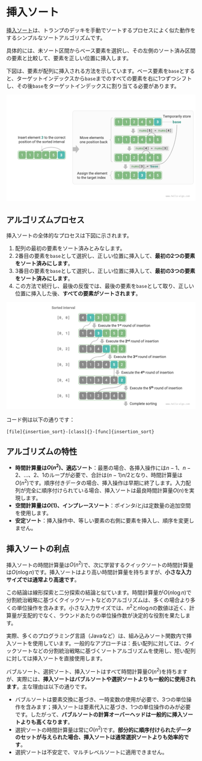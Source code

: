 # 挿入ソート

<u>挿入ソート</u>は、トランプのデッキを手動でソートするプロセスによく似た動作をするシンプルなソートアルゴリズムです。

具体的には、未ソート区間からベース要素を選択し、その左側のソート済み区間の要素と比較して、要素を正しい位置に挿入します。

下図は、要素が配列に挿入される方法を示しています。ベース要素を`base`とすると、ターゲットインデックスから`base`までのすべての要素を右に1つずつシフトし、その後`base`をターゲットインデックスに割り当てる必要があります。

![Single insertion operation](insertion_sort.assets/insertion_operation.png)

## アルゴリズムプロセス

挿入ソートの全体的なプロセスは下図に示されます。

1. 配列の最初の要素をソート済みとみなします。
2. 2番目の要素を`base`として選択し、正しい位置に挿入して、**最初の2つの要素をソート済みにします**。
3. 3番目の要素を`base`として選択し、正しい位置に挿入して、**最初の3つの要素をソート済みにします**。
4. この方法で続行し、最後の反復では、最後の要素を`base`として取り、正しい位置に挿入した後、**すべての要素がソートされます**。

![Insertion sort process](insertion_sort.assets/insertion_sort_overview.png)

コード例は以下の通りです：

```src
[file]{insertion_sort}-[class]{}-[func]{insertion_sort}
```

## アルゴリズムの特性

- **時間計算量は$O(n^2)$、適応ソート**：最悪の場合、各挿入操作には$n - 1$、$n-2$、...、$2$、$1$のループが必要で、合計は$(n - 1) n / 2$となり、時間計算量は$O(n^2)$です。順序付きデータの場合、挿入操作は早期に終了します。入力配列が完全に順序付けられている場合、挿入ソートは最良時間計算量$O(n)$を実現します。
- **空間計算量は$O(1)$、インプレースソート**：ポインタ$i$と$j$は定数量の追加空間を使用します。
- **安定ソート**：挿入操作中、等しい要素の右側に要素を挿入し、順序を変更しません。

## 挿入ソートの利点

挿入ソートの時間計算量は$O(n^2)$で、次に学習するクイックソートの時間計算量は$O(n \log n)$です。挿入ソートはより高い時間計算量を持ちますが、**小さな入力サイズでは通常より高速です**。

この結論は線形探索と二分探索の結論と似ています。時間計算量が$O(n \log n)$で分割統治戦略に基づくクイックソートなどのアルゴリズムは、多くの場合より多くの単位操作を含みます。小さな入力サイズでは、$n^2$と$n \log n$の数値は近く、計算量が支配的でなく、ラウンドあたりの単位操作数が決定的な役割を果たします。

実際、多くのプログラミング言語（Javaなど）は、組み込みソート関数内で挿入ソートを使用しています。一般的なアプローチは：長い配列に対しては、クイックソートなどの分割統治戦略に基づくソートアルゴリズムを使用し、短い配列に対しては挿入ソートを直接使用します。

バブルソート、選択ソート、挿入ソートはすべて時間計算量$O(n^2)$を持ちますが、実際には、**挿入ソートはバブルソートや選択ソートよりも一般的に使用されます**。主な理由は以下の通りです。

- バブルソートは要素交換に基づき、一時変数の使用が必要で、3つの単位操作を含みます；挿入ソートは要素代入に基づき、1つの単位操作のみが必要です。したがって、**バブルソートの計算オーバーヘッドは一般的に挿入ソートよりも高くなります**。
- 選択ソートの時間計算量は常に$O(n^2)$です。**部分的に順序付けられたデータのセットが与えられた場合、挿入ソートは通常選択ソートよりも効率的です**。
- 選択ソートは不安定で、マルチレベルソートに適用できません。
